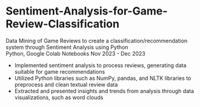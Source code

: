 # Sentiment-Analysis-for-Game-Review-Classification
Data Mining of Game Reviews to create a classification/recommendation system through Sentiment Analysis using Python  
Python, Google Colab Notebooks 
Nov 2023 - Dec 2023 

- Implemented sentiment analysis to process reviews, generating data suitable for game recommendations  
- Utilized Python libraries such as NumPy, pandas, and NLTK libraries to preprocess and clean textual review data   
- Extracted and presented insights and trends from analysis through data visualizations, such as word clouds 
